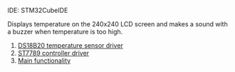 IDE: STM32CubeIDE

Displays temperature on the 240x240 LCD screen and makes a sound with a buzzer when temperature is too high.

1. [DS18B20 temperature sensor driver](TEMP_SENSOR_DS18B20_BUZZER/Core/Src/ds18b20.c)
2. [ST7789 controller driver](TEMP_SENSOR_DS18B20_BUZZER/Core/Src/st7789.c)
3. [Main functionality](TEMP_SENSOR_DS18B20_BUZZER/Core/Src/main.c)